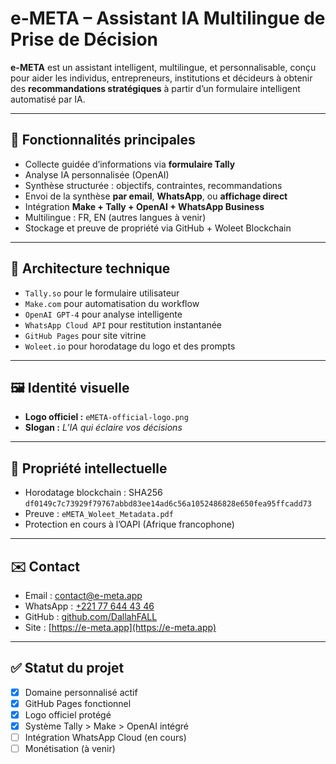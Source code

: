 # e-META – Assistant IA Multilingue de Prise de Décision

**e-META** est un assistant intelligent, multilingue, et personnalisable, conçu pour aider les individus, entrepreneurs, institutions et décideurs à obtenir des **recommandations stratégiques** à partir d’un formulaire intelligent automatisé par IA.

---

## 🚀 Fonctionnalités principales

- Collecte guidée d’informations via **formulaire Tally**
- Analyse IA personnalisée (OpenAI)
- Synthèse structurée : objectifs, contraintes, recommandations
- Envoi de la synthèse **par email**, **WhatsApp**, ou **affichage direct**
- Intégration **Make + Tally + OpenAI + WhatsApp Business**
- Multilingue : FR, EN (autres langues à venir)
- Stockage et preuve de propriété via GitHub + Woleet Blockchain

---

## 🧠 Architecture technique

- `Tally.so` pour le formulaire utilisateur
- `Make.com` pour automatisation du workflow
- `OpenAI GPT-4` pour analyse intelligente
- `WhatsApp Cloud API` pour restitution instantanée
- `GitHub Pages` pour site vitrine
- `Woleet.io` pour horodatage du logo et des prompts

---

## 🖼️ Identité visuelle

- **Logo officiel :** `eMETA-official-logo.png`
- **Slogan :** *L’IA qui éclaire vos décisions*

---

## 🔐 Propriété intellectuelle

- Horodatage blockchain : SHA256 `df0149c7c73929f79767abbd83ee14ad6c56a1052486828e650fea95ffcadd73`
- Preuve : `eMETA_Woleet_Metadata.pdf`
- Protection en cours à l’OAPI (Afrique francophone)

---

## ✉️ Contact

- Email : [contact@e-meta.app](mailto:contact@e-meta.app)
- WhatsApp : [+221 77 644 43 46](https://wa.me/221776444346)
- GitHub : [github.com/DallahFALL](https://github.com/DallahFALL)
- Site : [https://e-meta.app](https://e-meta.app)

---

## ✅ Statut du projet

- [x] Domaine personnalisé actif
- [x] GitHub Pages fonctionnel
- [x] Logo officiel protégé
- [x] Système Tally > Make > OpenAI intégré
- [ ] Intégration WhatsApp Cloud (en cours)
- [ ] Monétisation (à venir)
